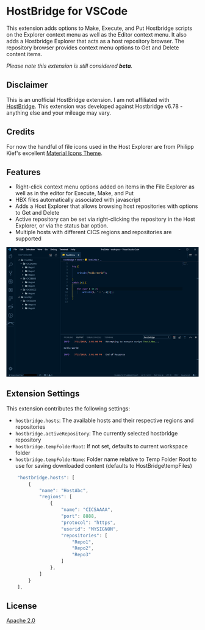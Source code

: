 # HostBridge for VSCode

This extension adds options to Make, Execute, and Put Hostbridge scripts on the Explorer context menu as well as the Editor context menu.  It also adds a Hostbridge Explorer that acts as a host repository browser.  The repository browser provides context menu options to Get and Delete content items.

_Please note this extension is still considered **beta**._

## Disclaimer
This is an unofficial HostBridge extension.  I am not affiliated with [HostBridge](http://www.hostbridge.com).  This extension was developed against Hostbridge v6.78 - anything else and your mileage may vary.

## Credits
For now the handful of file icons used in the Host Explorer are from Philipp Kief's excellent [Material Icons Theme](https://marketplace.visualstudio.com/items?itemName=PKief.material-icon-theme).

## Features

* Right-click context menu options added on items in the File Explorer as well as in the editor for Execute, Make, and Put
* HBX files automatically associated with javascript
* Adds a Host Explorer that allows browsing host repositories with options to Get and Delete
* Active repository can be set via right-clicking the repository in the Host Explorer, or via the status bar option.
* Multiple hosts with different CICS regions and repositories are supported

![Screenshot](Screenshot.PNG?raw=true)


## Extension Settings

This extension contributes the following settings:

* `hostbridge.hosts`: The available hosts and their respective regions and repositories
* `hostbridge.activeRepository`: The currently selected hostbridge repository
* `hostbridge.tempFolderRoot`: If not set, defaults to current workspace folder
* `hostbridge.tempFolderName`: Folder name relative to Temp Folder Root to use for saving downloaded content (defaults to HostBridge\tempFiles)


```javascript
    "hostbridge.hosts": [
        {
            "name": "HostAbc",
            "regions": [
                {
                    "name": "CICSAAAA",
                    "port": 8888,
                    "protocol": "https",
                    "userid": "MYSIGNON",
                    "repositories": [
                        "Repo1",
                        "Repo2",
                        "Repo3"
                    ]
                },
            ]
        }
    ],
````


## License

[Apache 2.0](LICENSE)
